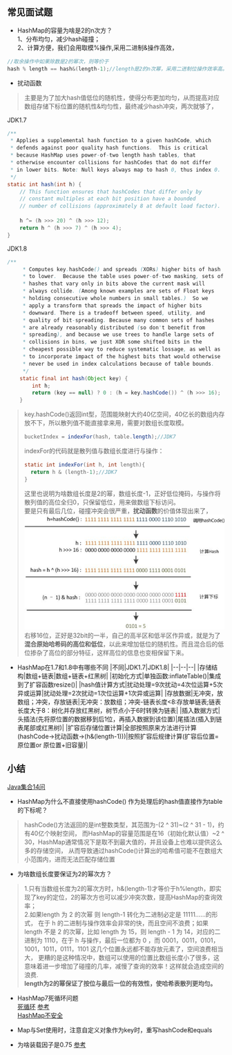 




## 常见面试题
* HashMap的容量为啥是2的n次方？  
1、分布均匀，减少hash碰撞；  
2、计算方便，我们会用取模%操作,采用二进制&操作高效，
```Java
//取余操作中如果除数是2的幂次，则等价于
hash % length == hash&(length-1);//length是2的n次幂，采用二进制位操作效率高。
```
* 扰动函数  
>主要是为了加大hash值低位的随机性，使得分布更加均匀，从而提高对应数组存储下标位置的随机性&均匀性，最终减少hash冲突，两次就够了，  

JDK1.7
```Java
/**
 * Applies a supplemental hash function to a given hashCode, which
 * defends against poor quality hash functions.  This is critical
 * because HashMap uses power-of-two length hash tables, that
 * otherwise encounter collisions for hashCodes that do not differ
 * in lower bits. Note: Null keys always map to hash 0, thus index 0.
 */
static int hash(int h) {
    // This function ensures that hashCodes that differ only by
    // constant multiples at each bit position have a bounded
    // number of collisions (approximately 8 at default load factor).

    h ^= (h >>> 20) ^ (h >>> 12);
    return h ^ (h >>> 7) ^ (h >>> 4);
}
```
JDK1.8 
```Java
/**
     * Computes key.hashCode() and spreads (XORs) higher bits of hash
     * to lower.  Because the table uses power-of-two masking, sets of
     * hashes that vary only in bits above the current mask will
     * always collide. (Among known examples are sets of Float keys
     * holding consecutive whole numbers in small tables.)  So we
     * apply a transform that spreads the impact of higher bits
     * downward. There is a tradeoff between speed, utility, and
     * quality of bit-spreading. Because many common sets of hashes
     * are already reasonably distributed (so don't benefit from
     * spreading), and because we use trees to handle large sets of
     * collisions in bins, we just XOR some shifted bits in the
     * cheapest possible way to reduce systematic lossage, as well as
     * to incorporate impact of the highest bits that would otherwise
     * never be used in index calculations because of table bounds.
     */
    static final int hash(Object key) {
        int h;
        return (key == null) ? 0 : (h = key.hashCode()) ^ (h >>> 16);
    }
```
> key.hashCode()返回int型，范围能映射大约40亿空间，40亿长的数组内存放不下，所以散列值不能直接拿来用，需要对数组长度取模。
> ```Java
> bucketIndex = indexFor(hash, table.length);//JDK7
> ```
> indexFor的代码就是散列值与数组长度进行与操作：  
> ```Java
> static int indexFor(int h, int length){
>   return h & (length-1);//JDK7
> }
> ```
> 这里也说明为啥数组长度是2的幂，数组长度-1，正好低位掩码，与操作将散列值的高位全归0，只保留低位，用来做数组下标访问。  
> 要是只有最后几位，碰撞冲突会很严重，<strong>扰动函数</strong>的价值体现出来了，  
> ![](img/HashMap-4.jpg)
> 右移16位，正好是32bit的一半，自己的高半区和低半区作异或，就是为了<strong>混合原始哈希码的高位和低位</strong>，以此来增加低位的随机性。而且混合后的低位掺杂了高位的部分特征，这样高位的信息也变相保留下来。

* HashMap在1.7和1.8中有哪些不同
|不同|JDK1.7|JDK1.8|
|--|--|--|
|存储结构|数组+链表|数组+链表+红黑树|
|初始化方式|单独函数:inflateTable()|集成到了扩容函数resize()|
|hash值计算方式|扰动处理=9次扰动=4次位运算+5次异或运算|扰动处理=2次扰动=1次位运算+1次异或运算|
|存放数据|无冲突，放数组；冲突，存放链表|无冲突：放数组；冲突-链表长度<8:存放单链表;链表长度大于8：树化并存放红黑树，树节点小于6时转换为链表|
|插入数据方式|头插法(先将原位置的数据移到后1位，再插入数据到该位置)|尾插法(插入到链表尾部或红黑树)|
|扩容后存储位置计算|全部按照原来方法进行计算(hashCode->扰动函数->(h&(length-1)))|按照扩容后规律计算(扩容后位置=原位置or 原位置+旧容量)|

## 小结
[Java集合14问](https://cloud.tencent.com/developer/article/1184097)
* HashMap为什么不直接使用hashCode() 作为处理后的hash值直接作为table的下标呢？
> hashCode()方法返回的是int整数类型，其范围为-(2 ^ 31)~(2 ^ 31 - 1)，约有40亿个映射空间， 而HashMap的容量范围是在16（初始化默认值）~2 ^ 30，HashMap通常情况下是取不到最大值的，并且设备上也难以提供这么多的存储空间， 从而导致通过hashCode()计算出的哈希值可能不在数组大小范围内，进而无法匹配存储位置

* 为啥数组长度要保证为2的幂次方？
>1.只有当数组长度为2的幂次方时，h&(length-1)才等价于h%length，即实现了key的定位，2的幂次方也可以减少冲突次数，提高HashMap的查询效率；  
>2.如果length 为 2 的次幂 则 length-1 转化为二进制必定是 11111……的形式， 在于 h 的二进制与操作效率会非常的快，而且空间不浪费；如果 length 不是 2 的次幂，比如 length 为 15，则 length - 1 为 14，对应的二进制为 1110，在于 h 与操作，最后一位都为 0 ，而 0001，0011，0101，1001，1011，0111，1101 这几个位置永远都不能存放元素了，空间浪费相当大， 更糟的是这种情况中，数组可以使用的位置比数组长度小了很多，这意味着进一步增加了碰撞的几率，减慢了查询的效率！这样就会造成空间的浪费.  
<strong>length为2的幂保证了按位与最后一位的有效性，使哈希表散列更均匀。</strong>

* HashMap7死循环问题  
[死循环](https://www.jianshu.com/p/1e9cf0ac07f4)
[参考](https://blog.csdn.net/xuefeng0707/article/details/40797085)  
[HashMap不安全](https://mp.weixin.qq.com/s/AOzBTeVWs2a8dE9P36N7GA)

* Map与Set使用时，注意自定义对象作为key时，重写hashCode和equals
  
* 为啥装载因子是0.75
[参考](https://www.jianshu.com/p/dff8f4641814)